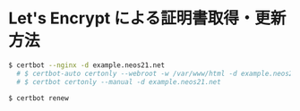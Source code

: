 # Let's Encrypt による証明書取得・更新方法

```bash
$ certbot --nginx -d example.neos21.net
  # $ certbot-auto certonly --webroot -w /var/www/html -d example.neos21.net
  # $ certbot certonly --manual -d example.neos21.net

$ certbot renew
```
